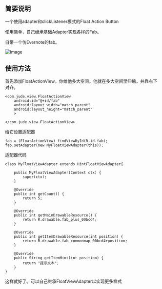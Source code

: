 简要说明
-
一个使用adapter和clickListener模式的Float Action Button

使用简单，自己继承基础Adapter实现各样的Fab。

自带一个仿Evernote的fab。

 ![image](https://github.com/zhuchenxi1995/FloatActionView/raw/master/img.png)

使用方法
-
首先添加FloatActionView。你给他多大空间。他就在多大空间里伸缩。并靠右下对齐。

	<com.jude.view.FloatActionView
	    android:id="@+id/fab"
	    android:layout_width="match_parent"
	    android:layout_height="match_parent"
	    >
	    
	</com.jude.view.FloatActionView>

给它设置适配器

	fab = (FloatActionView) findViewById(R.id.fab);
    fab.setAdapter(new MyFloatViewAdapter(this));

适配器代码

	class MyFloatViewAdapter extends HintFloatViewAdapter{
	
		public MyFloatViewAdapter(Context ctx) {
			super(ctx);
		}
	
		@Override
		public int getCount() {
			return 5;
		}
	
		@Override
		public int getMainDrawableResource() {
			return R.drawable.fab_plus_00bcd4;
		}
	
		@Override
		public int getItemDrawableResource(int position) {	
			return R.drawable.fab_commonmap_00bcd4+position;
		}
	
		@Override
		public String getItemHint(int position) {
			return "提示文本";
		}
	}

这样就好了。可以自己继承FloatViewAdapter以实现更多样式